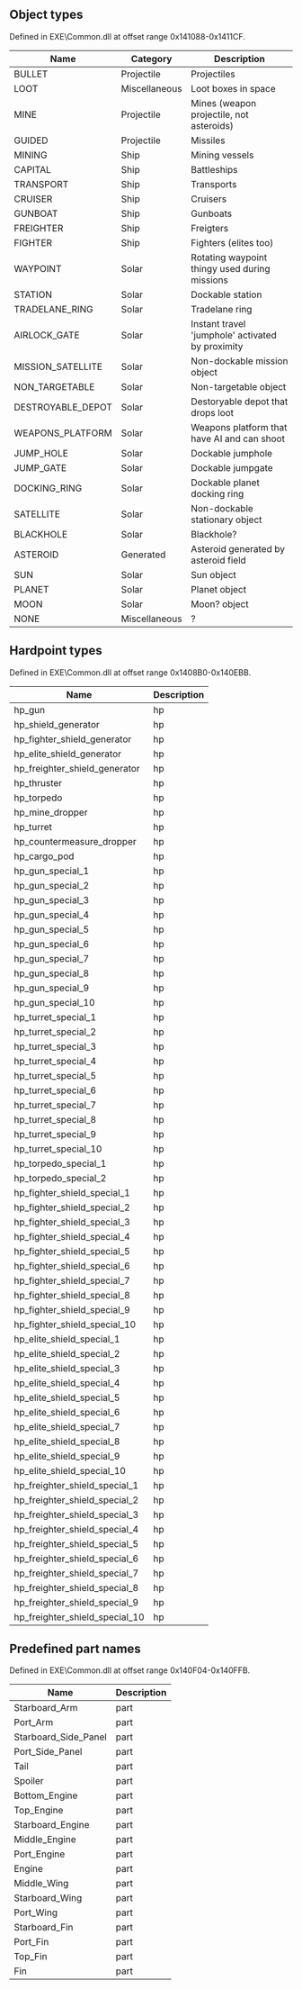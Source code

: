 Object types
------------

Defined in EXE\\Common.dll at offset range 0x141088-0x1411CF.

| Name               | Category      | Description                                      |
|--------------------|---------------|--------------------------------------------------|
| BULLET             | Projectile    | Projectiles                                      |
| LOOT               | Miscellaneous | Loot boxes in space                              |
| MINE               | Projectile    | Mines (weapon projectile, not asteroids)         |
| GUIDED             | Projectile    | Missiles                                         |
| MINING             | Ship          | Mining vessels                                   |
| CAPITAL            | Ship          | Battleships                                      |
| TRANSPORT          | Ship          | Transports                                       |
| CRUISER            | Ship          | Cruisers                                         |
| GUNBOAT            | Ship          | Gunboats                                         |
| FREIGHTER          | Ship          | Freigters                                        |
| FIGHTER            | Ship          | Fighters (elites too)                            |
| WAYPOINT           | Solar         | Rotating waypoint thingy used during missions    |
| STATION            | Solar         | Dockable station                                 |
| TRADELANE\_RING    | Solar         | Tradelane ring                                   |
| AIRLOCK\_GATE      | Solar         | Instant travel 'jumphole' activated by proximity |
| MISSION\_SATELLITE | Solar         | Non-dockable mission object                      |
| NON\_TARGETABLE    | Solar         | Non-targetable object                            |
| DESTROYABLE\_DEPOT | Solar         | Destoryable depot that drops loot                |
| WEAPONS\_PLATFORM  | Solar         | Weapons platform that have AI and can shoot      |
| JUMP\_HOLE         | Solar         | Dockable jumphole                                |
| JUMP\_GATE         | Solar         | Dockable jumpgate                                |
| DOCKING\_RING      | Solar         | Dockable planet docking ring                     |
| SATELLITE          | Solar         | Non-dockable stationary object                   |
| BLACKHOLE          | Solar         | Blackhole?                                       |
| ASTEROID           | Generated     | Asteroid generated by asteroid field             |
| SUN                | Solar         | Sun object                                       |
| PLANET             | Solar         | Planet object                                    |
| MOON               | Solar         | Moon? object                                     |
| NONE               | Miscellaneous | ?                                                |

Hardpoint types
---------------

Defined in EXE\\Common.dll at offset range 0x1408B0-0x140EBB.

| Name                               | Description |
|------------------------------------|-------------|
| hp\_gun                            | hp          |
| hp\_shield\_generator              | hp          |
| hp\_fighter\_shield\_generator     | hp          |
| hp\_elite\_shield\_generator       | hp          |
| hp\_freighter\_shield\_generator   | hp          |
| hp\_thruster                       | hp          |
| hp\_torpedo                        | hp          |
| hp\_mine\_dropper                  | hp          |
| hp\_turret                         | hp          |
| hp\_countermeasure\_dropper        | hp          |
| hp\_cargo\_pod                     | hp          |
| hp\_gun\_special\_1                | hp          |
| hp\_gun\_special\_2                | hp          |
| hp\_gun\_special\_3                | hp          |
| hp\_gun\_special\_4                | hp          |
| hp\_gun\_special\_5                | hp          |
| hp\_gun\_special\_6                | hp          |
| hp\_gun\_special\_7                | hp          |
| hp\_gun\_special\_8                | hp          |
| hp\_gun\_special\_9                | hp          |
| hp\_gun\_special\_10               | hp          |
| hp\_turret\_special\_1             | hp          |
| hp\_turret\_special\_2             | hp          |
| hp\_turret\_special\_3             | hp          |
| hp\_turret\_special\_4             | hp          |
| hp\_turret\_special\_5             | hp          |
| hp\_turret\_special\_6             | hp          |
| hp\_turret\_special\_7             | hp          |
| hp\_turret\_special\_8             | hp          |
| hp\_turret\_special\_9             | hp          |
| hp\_turret\_special\_10            | hp          |
| hp\_torpedo\_special\_1            | hp          |
| hp\_torpedo\_special\_2            | hp          |
| hp\_fighter\_shield\_special\_1    | hp          |
| hp\_fighter\_shield\_special\_2    | hp          |
| hp\_fighter\_shield\_special\_3    | hp          |
| hp\_fighter\_shield\_special\_4    | hp          |
| hp\_fighter\_shield\_special\_5    | hp          |
| hp\_fighter\_shield\_special\_6    | hp          |
| hp\_fighter\_shield\_special\_7    | hp          |
| hp\_fighter\_shield\_special\_8    | hp          |
| hp\_fighter\_shield\_special\_9    | hp          |
| hp\_fighter\_shield\_special\_10   | hp          |
| hp\_elite\_shield\_special\_1      | hp          |
| hp\_elite\_shield\_special\_2      | hp          |
| hp\_elite\_shield\_special\_3      | hp          |
| hp\_elite\_shield\_special\_4      | hp          |
| hp\_elite\_shield\_special\_5      | hp          |
| hp\_elite\_shield\_special\_6      | hp          |
| hp\_elite\_shield\_special\_7      | hp          |
| hp\_elite\_shield\_special\_8      | hp          |
| hp\_elite\_shield\_special\_9      | hp          |
| hp\_elite\_shield\_special\_10     | hp          |
| hp\_freighter\_shield\_special\_1  | hp          |
| hp\_freighter\_shield\_special\_2  | hp          |
| hp\_freighter\_shield\_special\_3  | hp          |
| hp\_freighter\_shield\_special\_4  | hp          |
| hp\_freighter\_shield\_special\_5  | hp          |
| hp\_freighter\_shield\_special\_6  | hp          |
| hp\_freighter\_shield\_special\_7  | hp          |
| hp\_freighter\_shield\_special\_8  | hp          |
| hp\_freighter\_shield\_special\_9  | hp          |
| hp\_freighter\_shield\_special\_10 | hp          |

Predefined part names
---------------------

Defined in EXE\\Common.dll at offset range 0x140F04-0x140FFB.

| Name                   | Description |
|------------------------|-------------|
| Starboard\_Arm         | part        |
| Port\_Arm              | part        |
| Starboard\_Side\_Panel | part        |
| Port\_Side\_Panel      | part        |
| Tail                   | part        |
| Spoiler                | part        |
| Bottom\_Engine         | part        |
| Top\_Engine            | part        |
| Starboard\_Engine      | part        |
| Middle\_Engine         | part        |
| Port\_Engine           | part        |
| Engine                 | part        |
| Middle\_Wing           | part        |
| Starboard\_Wing        | part        |
| Port\_Wing             | part        |
| Starboard\_Fin         | part        |
| Port\_Fin              | part        |
| Top\_Fin               | part        |
| Fin                    | part        |
